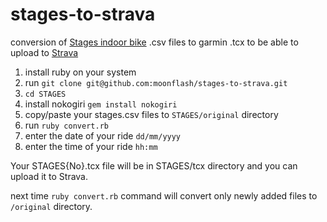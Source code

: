 # stages-to-strava
conversion of [Stages indoor bike](https://stagescycling.com/global/indoor/) .csv files to garmin .tcx to be able to upload to [Strava](https://www.strava.com/)




1. install ruby on your system 
1. run `git clone git@github.com:moonflash/stages-to-strava.git`
3. `cd STAGES`
2. install nokogiri `gem install nokogiri`
3. copy/paste your stages.csv files to `STAGES/original` directory
4. run `ruby convert.rb`
5. enter the date of your ride `dd/mm/yyyy`
6. enter the time of your ride `hh:mm`

Your STAGES{No}.tcx file will be in STAGES/tcx directory and you can upload it to Strava.


next time `ruby convert.rb` command will convert only newly added files to `/original` directory.


